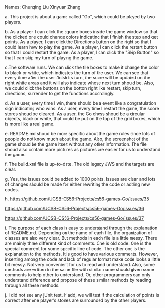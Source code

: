 Names:	Chunqing Liu	Xinyuan Zhang

a. This project is about a game called "Go", which could be played by two players.

b. As a player, I can click the square boxes inside the game window so that the clicked one could change colors indicating that I finish the step and get points. As a player, I can click the Directions button on the right so that I could learn how to play the game. As a player, I can click the restart button so that I could restart the game. As a player, I can click the "Skip Button" so that I can skip my turn of playing the game.

c.The software runs. We can click the tile boxes to make it change the color to black or white, which indicates the turn of the user. We can see that every time after the user finish its turn, the score will be updated on the right white areas and it will also indicate whose next turn should be. Also, we could click the buttons on the botton right like restart, skip turn, directions, surrender to get the functions accordingly.

d. As a user, every time I win, there should be a event like a congratulation sign indicating who wins. As a user, every time I restart the game, the score stores shoud be cleared. As a user, the Go chess shoud be a circular objects, black or white, that could be put on the top of the grid boxes, which is more like a real game.

e. README.md shoud be more specific about the game rules since lots of people do not know much about the game. Also, the screenshot of the game shoud be the game itselt without any other information. The file shoud also contain more pictures as pictures are easier for us to understand the game.

f. The build.xml file is up-to-date. The old legacy JWS and the targets are clear.

g. Yes, the issues could be added to 1000 points. Issues are clear and lots of changes should be made for either rewriting the code or adding new codes.

h. https://github.com/UCSB-CS56-Projects/cs56-games-Go/issues/35

   https://github.com/UCSB-CS56-Projects/cs56-games-Go/issues/36

   https://github.com/UCSB-CS56-Projects/cs56-games-Go/issues/37
   
i. The purpose of each class is easy to understand through the explanation of README.md. Depending on the name of each file, the organization of classes are also very clear. But methods in each file is a little messy. There are mainly three different kind of comments. One is old code. One is the special comment for some specific line of code. The other one is the explanation to the methods. It is good to have various comments. However, inserting among the code and lack of regular format make code looks a little bit messy. Not very convenient for us to read and understand. Also, some methods are written in the same file with similar name should given some comments to help other to understand. Or, other programmers can only understand difference and propose of these similar methods by reading through all these methods.

j. I did not see any jUnit test. If add, we will test if the calculation of points is correct after one player’s stones are surrounded by the other players.
